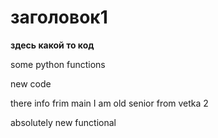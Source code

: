 # заголовок1

__здесь какой то код__

some python functions

new code

there info frim main
I am old senior from vetka 2

absolutely new functional
